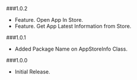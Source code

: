 ###1.0.2
- Feature. Open App In Store.
- Feature. Get App Latest Information from Store.

###1.0.1
- Added Package Name on AppStoreInfo Class.

###1.0.0
- Initial Release.
